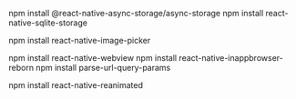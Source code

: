 npm install @react-native-async-storage/async-storage
npm install react-native-sqlite-storage

npm install react-native-image-picker

npm install react-native-webview
npm install react-native-inappbrowser-reborn
npm install parse-url-query-params

npm install react-native-reanimated
